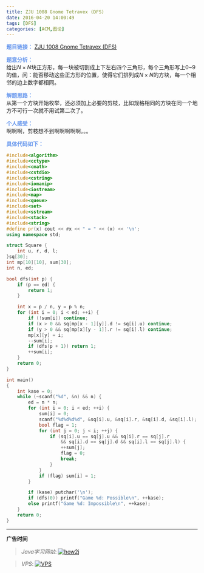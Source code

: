 ```yaml
---
title: ZJU 1008 Gnome Tetravex (DFS)
date: 2016-04-20 14:00:49
tags: [DFS]
categories: [ACM,图论]
---
```


<font color="#6495ED">**题目链接：**</font>
[ZJU 1008 Gnome Tetravex (DFS)](http://acm.zju.edu.cn/onlinejudge/showProblem.do?problemCode=1008)

<font color="#6495ED">**题意分析：**</font>  
给出$N \times N$块正方形，每一块被切割成上下左右四个三角形，每个三角形写上0~9的值，问：能否移动这些正方形的位置，使得它们排列成$N \times N$的方块，每一个相邻的边上数字都相同。
<!--more-->

<font color="#6495ED">**解题思路：**</font>  
从第一个方块开始枚举，还必须加上必要的剪枝，比如规格相同的方块在同一个地方不可行一次就不用试第二次了。

<font color="#6495ED">**个人感受：**</font>  
啊啊啊，剪枝想不到啊啊啊啊啊。。。

<font color="#6495ED">**具体代码如下：**</font>  

```c++
#include<algorithm>
#include<cctype>
#include<cmath>
#include<cstdio>
#include<cstring>
#include<iomanip>
#include<iostream>
#include<map>
#include<queue>
#include<set>
#include<sstream>
#include<stack>
#include<string>
#define pr(x) cout << #x << " = " << (x) << '\n';
using namespace std;

struct Square {
    int u, r, d, l;
}sq[30];
int mp[10][10], sum[30];
int n, ed;

bool dfs(int p) {
    if (p == ed) {
        return 1;
    }

    int x = p / n, y = p % n;
    for (int i = 0; i < ed; ++i) {
        if (!sum[i]) continue;
        if (x > 0 && sq[mp[x - 1][y]].d != sq[i].u) continue;
        if (y > 0 && sq[mp[x][y - 1]].r != sq[i].l) continue;
        mp[x][y] = i;
        --sum[i];
        if (dfs(p + 1)) return 1;
        ++sum[i];
    }
    return 0;
}

int main()
{
    int kase = 0;
    while (~scanf("%d", &n) && n) {
        ed = n * n;
        for (int i = 0; i < ed; ++i) {
            sum[i] = 0;
            scanf("%d%d%d%d", &sq[i].u, &sq[i].r, &sq[i].d, &sq[i].l);
            bool flag = 1;
            for (int j = 0; j < i; ++j) {
                if (sq[i].u == sq[j].u && sq[i].r == sq[j].r
                    && sq[i].d == sq[j].d && sq[i].l == sq[j].l) {
                    ++sum[j];
                    flag = 0;
                    break;
                }
            }
            if (flag) sum[i] = 1;
        }

        if (kase) putchar('\n');
        if (dfs(0)) printf("Game %d: Possible\n", ++kase);
        else printf("Game %d: Impossible\n", ++kase);
    }
    return 0;
}

```


---

**广告时间**




> *Java学习网站*: <a href="http://how2j.cn?p=23251" target="_blank">![how2j](https://github.com/GooZy/GooZy.github.io/blob/hexo/source/images/how2j.png?raw=true)</a>

> *VPS*: <a href="https://www.vultr.com/?ref=7255071" target="_blank">![VPS](https://www.vultr.com/media/banner_2.png)</a>

